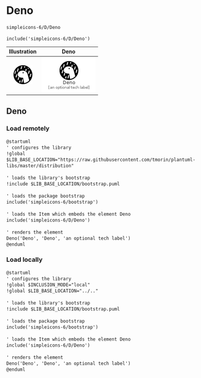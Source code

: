 # Deno


```text
simpleicons-6/D/Deno
```

```text
include('simpleicons-6/D/Deno')
```



| Illustration | Deno |
| :---: | :---: |
| ![illustration for Illustration](../../simpleicons-6/D/Deno.png) | ![illustration for Deno](../../simpleicons-6/D/Deno.Local.png) |




## Deno

### Load remotely
```plantuml
@startuml
' configures the library
!global $LIB_BASE_LOCATION="https://raw.githubusercontent.com/tmorin/plantuml-libs/master/distribution"

' loads the library's bootstrap
!include $LIB_BASE_LOCATION/bootstrap.puml

' loads the package bootstrap
include('simpleicons-6/bootstrap')

' loads the Item which embeds the element Deno
include('simpleicons-6/D/Deno')

' renders the element
Deno('Deno', 'Deno', 'an optional tech label')
@enduml
```

### Load locally
```plantuml
@startuml
' configures the library
!global $INCLUSION_MODE="local"
!global $LIB_BASE_LOCATION="../.."

' loads the library's bootstrap
!include $LIB_BASE_LOCATION/bootstrap.puml

' loads the package bootstrap
include('simpleicons-6/bootstrap')

' loads the Item which embeds the element Deno
include('simpleicons-6/D/Deno')

' renders the element
Deno('Deno', 'Deno', 'an optional tech label')
@enduml
```

